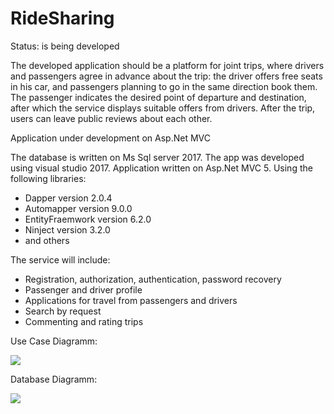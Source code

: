 # RideSharing

Status: is being developed

The developed application should be a platform for joint trips, where drivers and passengers agree in advance about the trip: the driver offers free seats in his car, and passengers planning to go in the same direction book them. The passenger indicates the desired point of departure and destination, after which the service displays suitable offers from drivers. After the trip, users can leave public reviews about each other.



Application under development on Asp.Net MVC

The database is written on Ms Sql server 2017.
The app was developed using visual studio 2017.
Application written on Asp.Net MVC 5.
Using the following libraries: 

- Dapper version 2.0.4
- Automapper version 9.0.0
- EntityFraemwork version 6.2.0
- Ninject version 3.2.0
- and others

The service will include:

- Registration, authorization, authentication, password recovery
- Passenger and driver profile
- Applications for travel from passengers and drivers
- Search by request
- Commenting and rating trips

Use Case Diagramm:

![](C:\Users\Вадим\Pictures\uml.PNG)



Database Diagramm:

![](C:\Users\Вадим\Pictures\DataBase.PNG)

